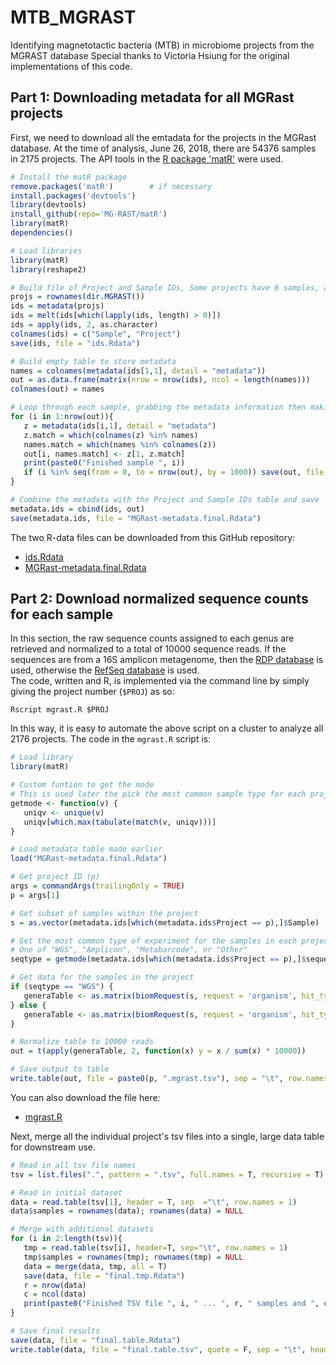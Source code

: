 # MTB_MGRAST
Identifying magnetotactic bacteria (MTB) in microbiome projects from the MGRAST database
Special thanks to Victoria Hsiung for the original implementations of this code.

## Part 1:  Downloading metadata for all MGRast projects
First, we need to download all the emtadata for the projects in the MGRast database.  At the time of analysis, June 26, 2018, there are 54376 samples in 2175 projects.  The API tools in the [R package 'matR'](https://github.com/MG-RAST/matR) were used.
```R
# Install the matR package
remove.packages('matR')        # if necessary
install.packages('devtools')
library(devtools)
install_github(repo='MG-RAST/matR') 
library(matR)
dependencies()

# Load libraries
library(matR)
library(reshape2)

# Build file of Project and Sample IDs, Some projects have 0 samples, and are ommitted.
projs = rownames(dir.MGRAST())
ids = metadata(projs)
ids = melt(ids[which(lapply(ids, length) > 0)])
ids = apply(ids, 2, as.character)
colnames(ids) = c("Sample", "Project")
save(ids, file = "ids.Rdata")

# Build empty table to store metadata
names = colnames(metadata(ids[1,1], detail = "metadata"))
out = as.data.frame(matrix(nrow = nrow(ids), ncol = length(names)))
colnames(out) = names

# Loop through each sample, grabbing the metadata information then making a final data table
for (i in 1:nrow(out)){
   z = metadata(ids[i,1], detail = "metadata")
   z.match = which(colnames(z) %in% names)
   names.match = which(names %in% colnames(z))
   out[i, names.match] <- z[1, z.match]
   print(paste0("Finished sample ", i))
   if (i %in% seq(from = 0, to = nrow(out), by = 1000)) save(out, file = "MGRast-metadata.Rdata")
}

# Combine the metadata with the Project and Sample IDs table and save
metadata.ids = cbind(ids, out)
save(metadata.ids, file = "MGRast-metadata.final.Rdata")
```

The two R-data files can be downloaded from this GitHub repository:
- [ids.Rdata](./ids.Rdata)
- [MGRast-metadata.final.Rdata](./MGRast-metadata.final.Rdata)

## Part 2:  Download normalized sequence counts for each sample
In this section, the raw sequence counts assigned to each genus are retrieved and normalized to a total of 10000 sequence reads. If the sequences are from a 16S amplicon metagenome, then the [RDP database](https://rdp.cme.msu.edu/) is used, otherwise the [RefSeq database](https://www.ncbi.nlm.nih.gov/refseq/) is used.  
The code, written and R, is implemented via the command line by simply giving the project number (`$PROJ`) as so:
```
Rscript mgrast.R $PROJ
```

In this way, it is easy to automate the above script on a cluster to analyze all 2176 projects.  The code in the `mgrast.R` script is:

```R
# Load library
library(matR)

# Custom funtion to get the mode
# This is used later the pick the most common sample type for each project
getmode <- function(v) {
   uniqv <- unique(v)
   uniqv[which.max(tabulate(match(v, uniqv)))]
}

# Load metadata table made earlier
load("MGRast-metadata.final.Rdata")

# Get project ID (p)
args = commandArgs(trailingOnly = TRUE)
p = args[1]

# Get subset of samples within the project
s = as.vector(metadata.ids[which(metadata.ids$Project == p),]$Sample)

# Get the most common type of experiment for the samples in each project
# One of "WGS", "Amplicon", "Metabarcode", or "Other"
seqtype = getmode(metadata.ids[which(metadata.ids$Project == p),]$sequence_type)

# Get data for the samples in the project
if (seqtype == "WGS") {
   generaTable <- as.matrix(biomRequest(s, request = 'organism', hit_type = 'all', source = 'RefSeq', group_level = 'genus', evalue = 5, wait = TRUE))
} else {
   generaTable <- as.matrix(biomRequest(s, request = 'organism', hit_type = 'all', source = 'RDP', group_level = 'genus', evalue = 5, wait = TRUE))
}

# Normalize table to 10000 reads
out = t(apply(generaTable, 2, function(x) y = x / sum(x) * 10000))

# Save output to table
write.table(out, file = paste0(p, ".mgrast.tsv"), sep = "\t", row.names = T, col.names = T, quote = F)
```
You can also download the file here:
- [mgrast.R](./mgrast.R)


Next, merge all the individual project's tsv files into a single, large data table for downstream use.
```R
# Read in all tsv file names
tsv = list.files(".", pattern = ".tsv", full.names = T, recursive = T)

# Read in initial dataset
data = read.table(tsv[1], header = T, sep  ="\t", row.names = 1)
data$samples = rownames(data); rownames(data) = NULL

# Merge with additional datasets
for (i in 2:length(tsv)){
   tmp = read.table(tsv[i], header=T, sep="\t", row.names = 1)
   tmp$samples = rownames(tmp); rownames(tmp) = NULL
   data = merge(data, tmp, all = T)
   save(data, file = "final.tmp.Rdata")
   r = nrow(data)
   c = ncol(data)
   print(paste0("Finished TSV file ", i, " ... ", r, " samples and ", c, " genera..."))
}

# Save final results
save(data, file = "final.table.Rdata")
write.table(data, file = "final.table.tsv", quote = F, sep = "\t", header = T, row.names = F)
```
